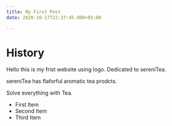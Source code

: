 ```yaml
---
title: My First Post
date: 2020-10-17T22:37:45.000+05:00

---
```

# History

Hello this is my frist website using logo. Dedicated to sereniTea.

sereniTea has flaforful aromatic tea prodcts.

Solve everything with Tea.

* First Item
* Second Item
* Third Item